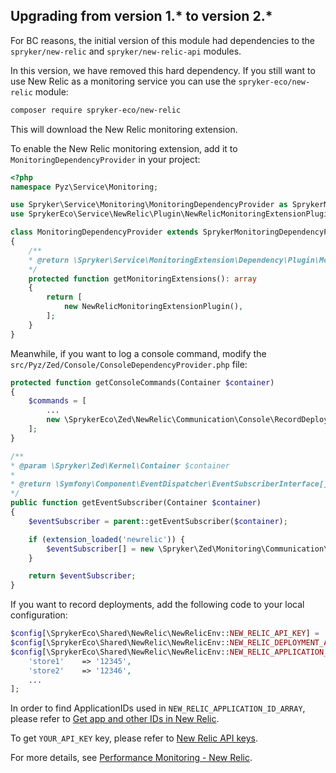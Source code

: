 

## Upgrading from version 1.* to version 2.*

For BC reasons, the initial version of this module had dependencies to the `spryker/new-relic` and `spryker/new-relic-api` modules.

In this version, we have removed this hard dependency. If you still want to use New Relic as a monitoring service you can use the `spryker-eco/new-relic` module:

```bash
composer require spryker-eco/new-relic
```

This will download the New Relic monitoring extension.

To enable the New Relic monitoring extension, add it to `MonitoringDependencyProvider` in your project:

```php
<?php
namespace Pyz\Service\Monitoring;

use Spryker\Service\Monitoring\MonitoringDependencyProvider as SprykerMonitoringDependencyProvider;
use SprykerEco\Service\NewRelic\Plugin\NewRelicMonitoringExtensionPlugin;

class MonitoringDependencyProvider extends SprykerMonitoringDependencyProvider
{
	/**
	* @return \Spryker\Service\MonitoringExtension\Dependency\Plugin\MonitoringExtensionPluginInterface[]
	*/
	protected function getMonitoringExtensions(): array
	{
		return [
			new NewRelicMonitoringExtensionPlugin(),
		];
	}
}
```

Meanwhile, if you want to log a console command, modify the `src/Pyz/Zed/Console/ConsoleDependencyProvider.php` file:

```php
protected function getConsoleCommands(Container $container)
{
	$commands = [
		...
		new \SprykerEco\Zed\NewRelic\Communication\Console\RecordDeploymentConsole(),
	];
}

/**
* @param \Spryker\Zed\Kernel\Container $container
*
* @return \Symfony\Component\EventDispatcher\EventSubscriberInterface[]
*/
public function getEventSubscriber(Container $container)
{
	$eventSubscriber = parent::getEventSubscriber($container);

	if (extension_loaded('newrelic')) {
		$eventSubscriber[] = new \Spryker\Zed\Monitoring\Communication\Plugin\MonitoringConsolePlugin();
	}

	return $eventSubscriber;
}
```

If you want to record deployments, add the following code to your local configuration:

```php
$config[\SprykerEco\Shared\NewRelic\NewRelicEnv::NEW_RELIC_API_KEY] = 'YOUR_API_KEY';
$config[\SprykerEco\Shared\NewRelic\NewRelicEnv::NEW_RELIC_DEPLOYMENT_API_URL] = 'https://api.newrelic.com/v2/applications/%s/deployments.json';
$config[\SprykerEco\Shared\NewRelic\NewRelicEnv::NEW_RELIC_APPLICATION_ID_ARRAY] = [
	'store1'    => '12345',
	'store2'    => '12346',
	...
];
```

In order to find ApplicationIDs used in `NEW_RELIC_APPLICATION_ID_ARRAY`, please refer to [Get app and other IDs in New Relic](https://docs.newrelic.com/docs/apis/rest-api-v2/get-started/get-app-other-ids-new-relic-one/#apm).

To get `YOUR_API_KEY` key, please refer to [New Relic API keys](https://docs.newrelic.com/docs/apis/intro-apis/new-relic-api-keys/#user-api-key).

For more details, see [Performance Monitoring - New Relic](/docs/scos/user/technology-partners/{{site.version}}/operational-tools-monitoring-legal-etc/new-relic.html).
